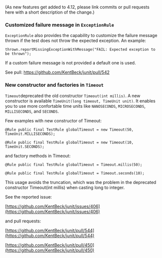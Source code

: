 (As new features get added to 4.12, please link commits or pull requests here with a short description of the change.)

### Customized failure message in `ExceptionRule`
`ExceptionRule` also provides the capability to customize the failure message thrown if the test does not throw the expected exception. An example:

`thrown.reportMissingExceptionWithMessage("FAIL: Expected exception to be thrown");`

If a custom failure message is not provided a default one is used.

See pull: https://github.com/KentBeck/junit/pull/542


### New constructor and factories in `Timeout`
`Timeout`deprecated the old constructor `Timeout(int millis)`.
A new constructor is available `TimeUnit(long timeout, TimeUnit unit)`. It enables you to use more confortable time units like `NANOSECONDS`, `MICROSECONDS`, `MILLISECONDS`, and `SECONDS`.


Few examples with new constructor of Timeout:

`@Rule public final TestRule globalTimeout = new Timeout(50, TimeUnit.MILLISECONDS);`

`@Rule public final TestRule globalTimeout = new Timeout(10, TimeUnit.SECONDS);`

and factory methods in Timeout:

`@Rule public final TestRule globalTimeout = Timeout.millis(50);`

`@Rule public final TestRule globalTimeout = Timeout.seconds(10);`

This usage avoids the truncation, which was the problem in the deprecated constructor Timeout(int millis) when casting long to integer.

See the reported issue:

[https://github.com/KentBeck/junit/issues/406](https://github.com/KentBeck/junit/issues/406)

and pull requests:

[https://github.com/KentBeck/junit/pull/544](https://github.com/KentBeck/junit/pull/544)

[https://github.com/KentBeck/junit/pull/450](https://github.com/KentBeck/junit/pull/450)
